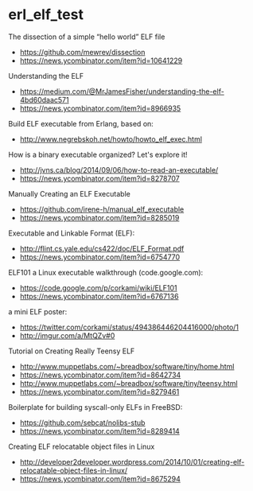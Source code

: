 erl_elf_test
============

The dissection of a simple “hello world” ELF file
- https://github.com/mewrev/dissection
- https://news.ycombinator.com/item?id=10641229

Understanding the ELF
- https://medium.com/@MrJamesFisher/understanding-the-elf-4bd60daac571
- https://news.ycombinator.com/item?id=8966935

Build ELF executable from Erlang, based on:
- http://www.negrebskoh.net/howto/howto_elf_exec.html

How is a binary executable organized? Let's explore it!
- http://jvns.ca/blog/2014/09/06/how-to-read-an-executable/
- https://news.ycombinator.com/item?id=8278707

Manually Creating an ELF Executable
- https://github.com/irene-h/manual_elf_executable
- https://news.ycombinator.com/item?id=8285019

Executable and Linkable Format (ELF):
- http://flint.cs.yale.edu/cs422/doc/ELF_Format.pdf
- https://news.ycombinator.com/item?id=6754770

ELF101 a Linux executable walkthrough (code.google.com):
- https://code.google.com/p/corkami/wiki/ELF101
- https://news.ycombinator.com/item?id=6767136

a mini ELF poster:
- https://twitter.com/corkami/status/494386446204416000/photo/1
- http://imgur.com/a/MtQZv#0

Tutorial on Creating Really Teensy ELF
- http://www.muppetlabs.com/~breadbox/software/tiny/home.html
- https://news.ycombinator.com/item?id=8642734
- http://www.muppetlabs.com/~breadbox/software/tiny/teensy.html
- https://news.ycombinator.com/item?id=8279461

Boilerplate for building syscall-only ELFs in FreeBSD:
- https://github.com/sebcat/nolibs-stub
- https://news.ycombinator.com/item?id=8289414

Creating ELF relocatable object files in Linux
- http://developer2developer.wordpress.com/2014/10/01/creating-elf-relocatable-object-files-in-linux/
- https://news.ycombinator.com/item?id=8675294






